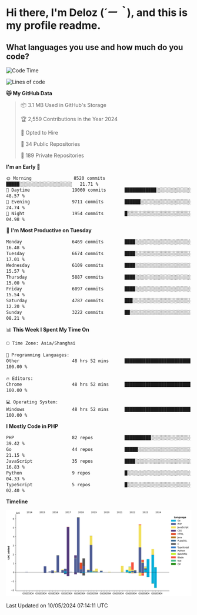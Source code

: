 # **Hi there, I'm Deloz (*´ー｀*), and this is my profile readme.**

## **What languages you use and how much do you code?**

<!--START_SECTION:waka-->
![Code Time](http://img.shields.io/badge/Code%20Time-3%2C950%20hrs%2034%20mins-blue)

![Lines of code](https://img.shields.io/badge/From%20Hello%20World%20I%27ve%20Written-39.3%20million%20lines%20of%20code-blue)

**🐱 My GitHub Data** 

> 📦 3.1 MB Used in GitHub's Storage 
 > 
> 🏆 2,559 Contributions in the Year 2024
 > 
> 💼 Opted to Hire
 > 
> 📜 34 Public Repositories 
 > 
> 🔑 189 Private Repositories 
 > 
**I'm an Early 🐤** 

```text
🌞 Morning                8520 commits        █████░░░░░░░░░░░░░░░░░░░░   21.71 % 
🌆 Daytime                19060 commits       ████████████░░░░░░░░░░░░░   48.57 % 
🌃 Evening                9711 commits        ██████░░░░░░░░░░░░░░░░░░░   24.74 % 
🌙 Night                  1954 commits        █░░░░░░░░░░░░░░░░░░░░░░░░   04.98 % 
```
📅 **I'm Most Productive on Tuesday** 

```text
Monday                   6469 commits        ████░░░░░░░░░░░░░░░░░░░░░   16.48 % 
Tuesday                  6674 commits        ████░░░░░░░░░░░░░░░░░░░░░   17.01 % 
Wednesday                6109 commits        ████░░░░░░░░░░░░░░░░░░░░░   15.57 % 
Thursday                 5887 commits        ████░░░░░░░░░░░░░░░░░░░░░   15.00 % 
Friday                   6097 commits        ████░░░░░░░░░░░░░░░░░░░░░   15.54 % 
Saturday                 4787 commits        ███░░░░░░░░░░░░░░░░░░░░░░   12.20 % 
Sunday                   3222 commits        ██░░░░░░░░░░░░░░░░░░░░░░░   08.21 % 
```


📊 **This Week I Spent My Time On** 

```text
🕑︎ Time Zone: Asia/Shanghai

💬 Programming Languages: 
Other                    48 hrs 52 mins      █████████████████████████   100.00 % 

🔥 Editors: 
Chrome                   48 hrs 52 mins      █████████████████████████   100.00 % 

💻 Operating System: 
Windows                  48 hrs 52 mins      █████████████████████████   100.00 % 
```

**I Mostly Code in PHP** 

```text
PHP                      82 repos            ██████████░░░░░░░░░░░░░░░   39.42 % 
Go                       44 repos            █████░░░░░░░░░░░░░░░░░░░░   21.15 % 
JavaScript               35 repos            ████░░░░░░░░░░░░░░░░░░░░░   16.83 % 
Python                   9 repos             █░░░░░░░░░░░░░░░░░░░░░░░░   04.33 % 
TypeScript               5 repos             █░░░░░░░░░░░░░░░░░░░░░░░░   02.40 % 
```



**Timeline**

![Lines of Code chart](https://raw.githubusercontent.com/deloz/deloz/main/assets/bar_graph.png)


 Last Updated on 10/05/2024 07:14:11 UTC
<!--END_SECTION:waka-->
